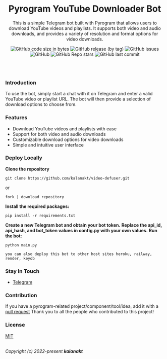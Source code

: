 <h1 align="center">Pyrogram YouTube Downloader Bot</h1>

<p align='center'>
 This is a simple Telegram bot built with Pyrogram that allows users to download YouTube videos and playlists. It supports both video and audio downloads, and provides a variety of resolution and format options for video downloads.
</p> 
<p align="center">
  <img alt="GitHub code size in bytes" src="https://img.shields.io/github/languages/code-size/kalanakt/Pyrogram-Telegram-Bot-Template?logo=files&logoColor=f72585&style=social">
  <img alt="GitHub release (by tag)" src="https://img.shields.io/github/downloads/kalanakt/Pyrogram-Telegram-Bot-Template/v1.0.0/total?color=90dbf4&logo=arlo&style=social">
  <img alt="GitHub issues" src="https://img.shields.io/github/issues-raw/kalanakt/Pyrogram-Telegram-Bot-Template?color=8eecf5&logo=anaconda&logoColor=06d6a0&style=social">
  <img alt="GitHub" src="https://img.shields.io/github/license/kalanakt/Pyrogram-Telegram-Bot-Template?logo=adguard&logoColor=390099&style=social">
  <img alt="GitHub Repo stars" src="https://img.shields.io/github/stars/kalanakt/Pyrogram-Telegram-Bot-Template?color=90e0ef&logoColor=ff4d6d&style=social">
  <img alt="GitHub last commit" src="https://img.shields.io/github/last-commit/kalanakt/Pyrogram-Telegram-Bot-Template?logo=electron&logoColor=89fc00&style=social">
</p>
<br><br>

<h3>Introduction</h3>
<p>To use the bot, simply start a chat with it on Telegram and enter a valid YouTube video or playlist URL. The bot will then provide a selection of download options to choose from.</p>

<h3>Features</h3>

 * Download YouTube videos and playlists with ease
 * Support for both video and audio downloads
 * Customizable download options for video downloads
 * Simple and intuitive user interface
 
<h3>Deploy Locally</h3>

__Clone the repository__

```
git clone https://github.com/kalanakt/video-defuser.git
```
or 

`fork | download repository`

__Install the required packages:__

```
pip install -r requirements.txt
```

__Create a new Telegram bot and obtain your bot token.__
__Replace the api_id, api_hash, and bot_token values in config.py with your own values.__
__Run the bot:__

```
python main.py
```

`you can also deploy this bot to other host sites heroku, railway, render, keyob`

<h3>Stay In Touch</h3>

- [Telegram](https://t.me/TMWAD)

<h3>Contribution</h3>

<p>If you have a pyrogram-related project/component/tool/idea, add it with a <a href="https://github.com/kalanakt/Pyrogram-Telegram-Bot-Template/pulls" target="_blank" rel="noopener noreferrer">pull request</a> Thank you to all the people who contributed to this project!</p>

<h3>License</h3>

[MIT](https://opensource.org/licenses/MIT)

<br>
<em align='center'>Copyright (c) 2022-present <strong>kalanakt</strong></em>
